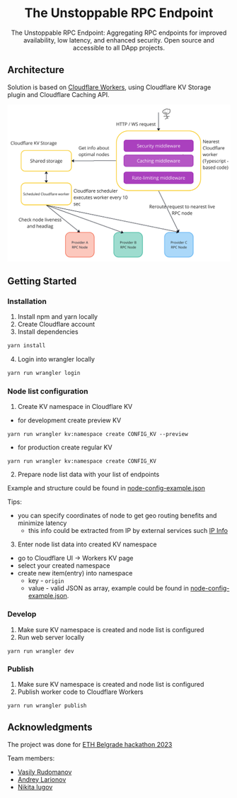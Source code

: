 <div align="center">
  <h1 align="center">The Unstoppable RPC Endpoint</h1>

  <p align="center">
    The Unstoppable RPC Endpoint: Aggregating RPC endpoints for improved availability, low latency, and enhanced security. 
    Open source and accessible to all DApp projects.
  </p>
</div>


## Architecture

Solution is based on [Cloudflare Workers](https://workers.cloudflare.com/), using Cloudflare KV Storage plugin and Cloudflare Caching API.

![Architecture](assets/architecture.jpg)

## Getting Started

### Installation

1. Install npm and yarn locally
2. Create Cloudflare account
3. Install dependencies

```bash
yarn install
```

4. Login into wrangler locally

```bash
yarn run wrangler login
```

### Node list configuration

1. Create KV namespace in Cloudflare KV

* for development create preview KV

```shell
yarn run wrangler kv:namespace create CONFIG_KV --preview
```

* for production create regular KV

```shell
yarn run wrangler kv:namespace create CONFIG_KV
```

2. Prepare node list data with your list of endpoints

Example and structure could be found in [node-config-example.json](node-config-example.json)

Tips:

* you can specify coordinates of node to get geo routing benefits and minimize latency
    * this info could be extracted from IP by external services such [IP Info](https://ipinfo.io/)

3. Enter node list data into created KV namespace

* go to Cloudflare UI -> Workers KV page
* select your created namespace
* create new item(entry) into namespace
    * key - `origin`
    * value - valid JSON as array, example could be found in [node-config-example.json](node-config-example.json).

### Develop

1. Make sure KV namespace is created and node list is configured
2. Run web server locally

```shell
yarn run wrangler dev
```

### Publish

1. Make sure KV namespace is created and node list is configured
2. Publish worker code to Cloudflare Workers

```shell
yarn run wrangler publish
```

## Acknowledgments

The project was done for [ETH Belgrade hackathon 2023](https://taikai.network/ethbelgrade/hackathons/hackathon-2023)

Team members:

* [Vasily Rudomanov](https://www.linkedin.com/in/vrudomanov/)
* [Andrey Larionov](https://www.linkedin.com/in/alarionov/)
* [Nikita Iugov](https://www.linkedin.com/in/nikita-yugov/)
